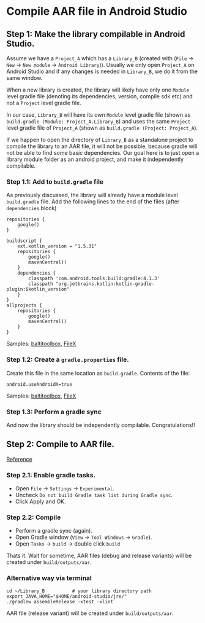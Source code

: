 # Compile AAR file in Android Studio

## Step 1: Make the library compilable in Android Studio.

Assume we have a `Project_A` which has a `Library_B` (created with (`File` -> `New` -> `New module` -> `Android Library`)). 
Usually we only open `Project_A` on Android Studio and if any changes is needed in `Library_B`, we do it from the same window.

When a new library is created, the library will likely have only one `Module` level gradle file (denoting its dependencies, 
version, compile sdk etc) and not a `Project` level gradle file. 

In our case, `Library_B` will have its own `Module` level gradle file (shown as `build.gradle (Module: Project_A.Library_B`) 
and uses the same `Project` level gradle file of `Project_A` (shown as `build.gradle (Project: Project_A`). 

If we happen to open the directory of `Library_B` as a standalone project to compile the library to an AAR file, 
it will not be possible, because gradle will not be able to find some basic dependencies.
Our goal here is to just open a library module folder as an android project, and make it independently compilable.

### Step 1.1: Add to `build.gradle` file
As previously discussed, the library will already have a module level `build.gradle` file. 
Add the following lines to the end of the files (after `dependencies` block) 
```
repositories {
    google()
}

buildscript {
    ext.kotlin_version = "1.5.31"
    repositories {
        google()
        mavenCentral()
    }
    dependencies {
        classpath 'com.android.tools.build:gradle:4.1.3'
        classpath "org.jetbrains.kotlin:kotlin-gradle-plugin:$kotlin_version"
    }
}
allprojects {
    repositories {
        google()
        mavenCentral()
    }
}
```
Samples: [baltitoolbox](https://github.com/SayantanRC/baltitoolbox/blob/main/build.gradle), [FileX](https://github.com/SayantanRC/FileX/blob/main/build.gradle)  

### Step 1.2: Create a `gradle.properties` file.
Create this file in the same location as `build.gradle`. Contents of the file:
```
android.useAndroidX=true
```
Samples: [baltitoolbox](https://github.com/SayantanRC/baltitoolbox/blob/main/gradle.properties), [FileX](https://github.com/SayantanRC/FileX/blob/main/gradle.properties)  

### Step 1.3: Perform a gradle sync
And now the library should be independently compilable. Congratulations!!

## Step 2: Compile to AAR file.

[Reference](https://medium.com/swlh/generate-an-android-archive-aar-using-android-studio-and-add-to-an-android-project-b09ad9670ab7)  

### Step 2.1: Enable gradle tasks.
- Open `File` -> `Settings` -> `Experimental`.  
- Uncheck `Do not build Gradle task list during Gradle sync`.  
- Click Apply and OK.

### Step 2.2: Compile
- Perform a gradle sync (again).  
- Open Gradle window (`View` -> `Tool Windows` -> `Gradle`).  
- Open `Tasks` -> `build` -> double click `build`

Thats it. Wait for sometime, AAR files (debug and release variants) will be created under `build/outputs/aar`.

### Alternative way via terminal
```
cd ~/Library_B          # your library directory path
export JAVA_HOME="$HOME/android-studio/jre/"
./gradlew assembleRelease -xtest -xlint
```
AAR file (release variant) will be created under `build/outputs/aar`.
